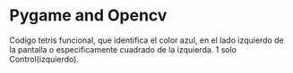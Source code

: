 # Pygame and Opencv
Codigo tetris funcional, que identifica el color azul, en el lado izquierdo de la pantalla o especificamente cuadrado de la izquierda.
1 solo Control(izquierdo).
